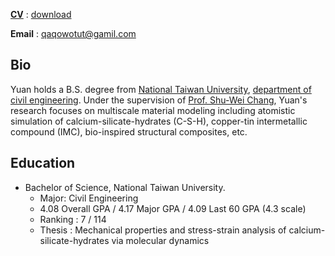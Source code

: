 
**[CV](https://drive.google.com/file/d/1oumg9hWhbhjsvoUpB5QpmyBvsQnCMg_c/view?usp=sharing')** : [download](https://drive.google.com/file/d/1oumg9hWhbhjsvoUpB5QpmyBvsQnCMg_c/view?usp=sharing')

**Email** : <a href='mailto:qaqowotut@gmail.com'> qaqowotut@gamil.com </a>


## Bio

Yuan holds a B.S. degree from [National Taiwan University](https://www.ntu.edu.tw/english/index.html), [department of civil engineering](http://www.ce.ntu.edu.tw/en/). Under the supervision of [Prof. Shu-Wei Chang](https://sites.google.com/site/ntuchangsw/), Yuan's research focuses on multiscale material modeling including atomistic simulation of calcium-silicate-hydrates (C-S-H), copper-tin intermetallic compound (IMC), bio-inspired structural composites, etc.

## Education

* Bachelor of Science, National Taiwan University.
  * Major: Civil Engineering
  * 4.08 Overall GPA / 4.17 Major GPA / 4.09 Last 60 GPA (4.3 scale)
  * Ranking : 7 / 114
  * Thesis : Mechanical properties and stress-strain analysis of calcium-silicate-hydrates via molecular dynamics
